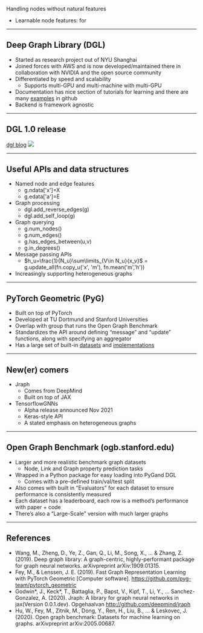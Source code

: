 Handling nodes without natural features
- Learnable node features: for 
---
## Deep Graph Library (DGL)
- Started as research project out of NYU Shanghai
- Joined forces with AWS and is now developed/maintained there in collaboration with NVIDIA and the open source community
- Differentiated by speed and scalability
	- Supports multi-GPU and multi-machine with multi-GPU
- Documentation has nice section of tutorials for learning and there are many [examples](https://github.com/dmlc/dgl/tree/master/examples/pytorch) in github
- Backend is framework agnostic
---
## DGL 1.0 release
[dgl blog](https://www.dgl.ai/release/2023/02/20/release.html)
![](https://www.dgl.ai/assets/images/posts/2023-02-20-release/arch.png)

---
## Useful APIs and data structures
- Named node and edge features
	- g.ndata['x']=X
	- g.edata['a']=E
- Graph processing
	- dgl.add_reverse_edges(g)
	- dgl.add_self_loop(g)
- Graph querying
	- g.num_nodes()
	- g.num_edges()
	- g.has_edges_between(u,v)
	- g.in_degrees()
- Message passing APIs
	- $h_u=\frac{1}{N_u}\sum\limits_{V\in N_u}{x_v}$ = g.update_all(fn.copy_u('x', 'm'), fn.mean('m','h'))
- Increasingly supporting heterogeneous graphs

---
## PyTorch Geometric (PyG)
- Built on top of PyTorch
- Developed at TU Dortmund and Stanford Universities
- Overlap with group that runs the Open Graph Benchmark
- Standardizes the API around defining “message” and “update” functions, along with specifying an aggregator
- Has a large set of built-in [datasets](https://pytorch-geometric.readthedocs.io/en/latest/modules/datasets.html) and [implementations](https://github.com/pyg-team/pytorch_geometric/tree/master/benchmark/kernel)

---
## New(er) comers
- Jraph
	- Comes from DeepMind
	- Built on top of JAX
- TensorflowGNNs
	- Alpha release announced Nov 2021
	- Keras-style API
	- A stated emphasis on heterogeneous graphs
---
## Open Graph Benchmark (ogb.stanford.edu)
- Larger and more realistic benchmark graph datasets
	- Node, Link and Graph property prediction tasks
- Wrapped in a Python package for easy loading into PyGand DGL
	- Comes with a pre-defined train/val/test split
- Also comes with built in “Evaluators” for each dataset to ensure performance is consistently measured
- Each dataset has a leaderboard, each row is a method’s performance with paper + code
- There’s also a “Large-Scale” version with much larger graphs

---
## References
- Wang, M., Zheng, D., Ye, Z., Gan, Q., Li, M., Song, X., ... & Zhang, Z. (2019). Deep graph library: A graph-centric, highly-performant package for graph neural networks. arXivpreprint arXiv:1909.01315.
- Fey, M., & Lenssen, J. E. (2019). Fast Graph Representation Learning with PyTorch Geometric [Computer software]. https://github.com/pyg-team/pytorch_geometric
- Godwin*, J., Keck*, T., Battaglia, P., Bapst, V., Kipf, T., Li, Y., ... Sanchez-Gonzalez, A. (2020). Jraph: A library for graph neural networks in jax(Version 0.0.1.dev). Opgehaalvan http://github.com/deepmind/jraph
- Hu, W., Fey, M., Zitnik, M., Dong, Y., Ren, H., Liu, B., ... & Leskovec, J. (2020). Open graph benchmark: Datasets for machine learning on graphs. arXivpreprint arXiv:2005.00687.